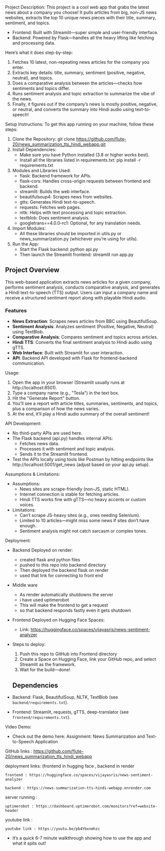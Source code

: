 Project Description:
This project is a cool web app that grabs the latest news about a company you choose! It pulls articles from big, non-JS news websites, extracts the top 10 unique news pieces with their title, summary, sentiment, and topics.
- Frontend: Built with Streamlit—super simple and user-friendly interface.
- Backend: Powered by Flask—handles all the heavy lifting like fetching and processing data.

Here’s what it does step-by-step:
1. Fetches 10 latest, non-repeating news articles for the company you enter.
2. Extracts key details: title, summary, sentiment (positive, negative, neutral), and topics.
3. Does a comparative analysis between the articles—checks how sentiments and topics differ.
4. Runs sentiment analysis and topic extraction to summarize the vibe of the news.
5. Finally, it figures out if the company’s news is mostly positive, negative, or neutral, and converts the summary into Hindi audio using text-to-speech!

Setup Instructions:
To get this app running on your machine, follow these steps:
1. Clone the Repository:
   git clone https://github.com/flute-20/news_summarization_tts_hindi_webapp.git
2. Install Dependencies:
   - Make sure you have Python installed (3.8 or higher works best).
   - Install all the libraries listed in requirements.txt:
     pip install -r requirements.txt
3. Modules and Libraries Used:
   - flask: Backend framework for APIs.
   - flask-cors: Handles cross-origin requests between frontend and backend.
   - streamlit: Builds the web interface.
   - beautifulsoup4: Scrapes news from websites.
   - gtts: Generates Hindi text-to-speech.
   - requests: Fetches web pages.
   - nltk: Helps with text processing and topic extraction.
   - textblob: Does sentiment analysis.
   - googletrans==4.0.0-rc1: Optional, for any translation needs.
4. Import Modules:
   - All these libraries should be imported in utils.py or news_summarization.py (whichever you’re using for utils).
5. Run the App:
   - Start the Flask backend:
     python api.py
   - Then launch the Streamlit frontend:
     streamlit run app.py

## Project Overview
This web-based application extracts news articles for a given company, performs sentiment analysis, conducts comparative analysis, and generates a Hindi text-to-speech (TTS) output. Users can input a company name and receive a structured sentiment report along with playable Hindi audio.

### Features
- **News Extraction**: Scrapes news articles from BBC using BeautifulSoup.
- **Sentiment Analysis**: Analyzes sentiment (Positive, Negative, Neutral) using TextBlob.
- **Comparative Analysis**: Compares sentiment and topics across articles.
- **Hindi TTS**: Converts the final sentiment analysis to Hindi audio using gTTS.
- **Web Interface**: Built with Streamlit for user interaction.
- **API**: Backend API developed with Flask for frontend-backend communication.

Usage:
1. Open the app in your browser (Streamlit usually runs at http://localhost:8501).
2. Type a company name (e.g., "Tesla") in the text box.
3. Hit the "Generate Report" button.
4. You’ll see a report with article titles, summaries, sentiments, and topics, plus a comparison of how the news varies.
5. At the end, it’ll play a Hindi audio summary of the overall sentiment!

API Development:
- No third-party APIs are used here.
- The Flask backend (api.py) handles internal APIs:
  - Fetches news data.
  - Processes it with sentiment and topic analysis.
  - Sends it to the Streamlit frontend.
- Test the APIs locally using tools like Postman by hitting endpoints like http://localhost:5001/get_news      (adjust based on your api.py setup).

Assumptions & Limitations:
- Assumptions:
  - News sites are scrape-friendly (non-JS, static HTML).
  - Internet connection is stable for fetching articles.
  - Hindi TTS works fine with gTTS—no heavy accents or custom voices.
- Limitations:
  - Can’t scrape JS-heavy sites (e.g., ones needing Selenium).
  - Limited to 10 articles—might miss some news if sites don’t have enough.
  - Sentiment analysis might not catch sarcasm or complex tones.

Deployment:
- Backend Deployed on render:
     - created flask and python files
     - pushed to this repo into backend directory
     - Then deployed the backend flask on render
     - used that link for connecting to front end
- Middle ware
     - As render automatically shutdowns the server
     - i have used uptimerobot
     - This will make the frontend to get a request
     - so that backend responds fastly even it gets shutdown
- Frontend Deployed on Hugging Face Spaces:
  - Link:   https://huggingface.co/spaces/vijayasris/news-sentiment-analyzer
- Steps to deploy:
  1. Push this repo to GitHub into Frontend directory
  2. Create a Space on Hugging Face, link your GitHub repo, and select Streamlit as the framework.
  3. Wait for the build—done!
 
  ## Dependencies
- Backend: Flask, BeautifulSoup, NLTK, TextBlob (see `backend/requirements.txt`).
- Frontend: Streamlit, requests, gTTS, deep-translator (see `frontend/requirements.txt`).

Video Demo:
- Check out the demo here: Assignment: News Summarization and Text-to-Speech Application

GitHub links : https://github.com/flute-20/news_summarization_tts_hindi_webapp

deployment links: (frontend in hugging face , backend in render 

	frontend : https://huggingface.co/spaces/vijayasris/news-sentiment-analyzer
	
	backend : https://news-summarization-tts-hindi-webapp.onrender.com

server running : 

	uptimerobot : https://dashboard.uptimerobot.com/monitors?ref=website-header

youtube link : 
	
	youtube link : https://youtu.be/pb4Ybxnmhzc
- It’s a quick 6-7 minute walkthrough showing how to use the app and what it spits out!
